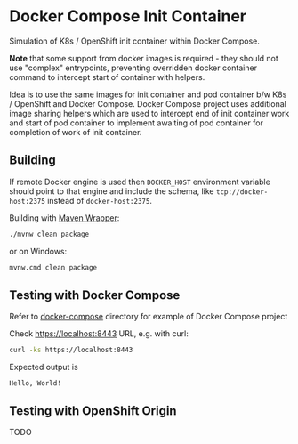 # Docker Compose Init Container

Simulation of K8s / OpenShift init container within Docker Compose.

**Note** that some support from docker images is required - they should not use "complex" entrypoints,
preventing overridden docker container command to intercept start of container with helpers.

Idea is to use the same images for init container and pod container b/w K8s / OpenShift and
Docker Compose. Docker Compose project uses additional image sharing helpers which are used 
to intercept end of init container work and start of pod container to implement awaiting 
of pod container for completion of work of init container.

## Building

If remote Docker engine is used then `DOCKER_HOST` environment variable should point to that engine
and include the schema, like `tcp://docker-host:2375` instead of `docker-host:2375`.

Building with [Maven Wrapper](https://github.com/takari/maven-wrapper):

```bash
./mvnw clean package
```

or on Windows:

```bash
mvnw.cmd clean package
```

## Testing with Docker Compose

Refer to [docker-compose](docker-compose) directory for example of Docker Compose project

Check [https://localhost:8443](https://localhost:8443) URL, e.g. with curl:

```bash
curl -ks https://localhost:8443
```

Expected output is

```text
Hello, World!
```

## Testing with OpenShift Origin

TODO
